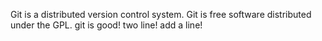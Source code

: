 Git is a distributed version control system.
Git is free software distributed under the GPL.
git is good!
two line!
add a line!